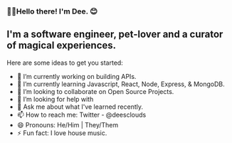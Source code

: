 ### 👋🏾Hello there! I'm Dee. 😊 

## I'm a software engineer, pet-lover and a curator of magical experiences.

Here are some ideas to get you started:

- 🔭 I’m currently working on building APIs.
- 🌱 I’m currently learning Javascript, React, Node, Express, & MongoDB.
- 👯 I’m looking to collaborate on Open Source Projects.
- 🤔 I’m looking for help with 
- 💬 Ask me about what I've learned recently.
- 📫 How to reach me: Twitter - @deesclouds
- 😄 Pronouns: He/Him | They/Them
- ⚡ Fun fact: I love house music.

[website]: https://deesclouds.world
[twitter]: https://twitter.com/deesclouds
[linkedin]: https://linkedin.com/in/deesclouds
